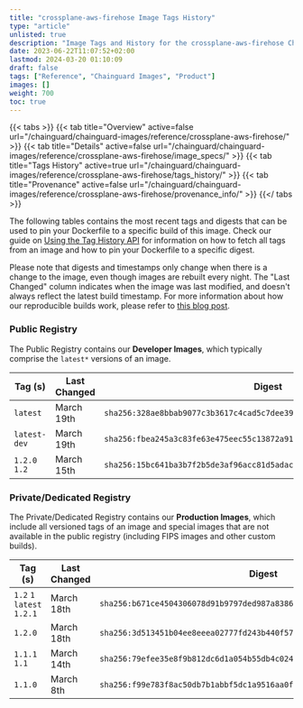 ```yaml
---
title: "crossplane-aws-firehose Image Tags History"
type: "article"
unlisted: true
description: "Image Tags and History for the crossplane-aws-firehose Chainguard Image"
date: 2023-06-22T11:07:52+02:00
lastmod: 2024-03-20 01:10:09
draft: false
tags: ["Reference", "Chainguard Images", "Product"]
images: []
weight: 700
toc: true
---
```


{{< tabs >}}
{{< tab title="Overview" active=false url="/chainguard/chainguard-images/reference/crossplane-aws-firehose/" >}}
{{< tab title="Details" active=false url="/chainguard/chainguard-images/reference/crossplane-aws-firehose/image_specs/" >}}
{{< tab title="Tags History" active=true url="/chainguard/chainguard-images/reference/crossplane-aws-firehose/tags_history/" >}}
{{< tab title="Provenance" active=false url="/chainguard/chainguard-images/reference/crossplane-aws-firehose/provenance_info/" >}}
{{</ tabs >}}

The following tables contains the most recent tags and digests that can be used to pin your Dockerfile to a specific build of this image. Check our guide on [Using the Tag History API](/chainguard/chainguard-images/using-the-tag-history-api/) for information on how to fetch all tags from an image and how to pin your Dockerfile to a specific digest.

Please note that digests and timestamps only change when there is a change to the image, even though images are rebuilt every night. The "Last Changed" column indicates when the image was last modified, and doesn't always reflect the latest build timestamp. For more information about how our reproducible builds work, please refer to [this blog post](https://www.chainguard.dev/unchained/reproducing-chainguards-reproducible-image-builds).

### Public Registry
The Public Registry contains our **Developer Images**, which typically comprise the `latest*` versions of an image.

| Tag (s)        | Last Changed | Digest                                                                    |
|----------------|--------------|---------------------------------------------------------------------------|
|  `latest`      | March 19th   | `sha256:328ae8bbab9077c3b3617c4cad5c7dee3908d01c3cf1616fb9bdf17fcc4677d3` |
|  `latest-dev`  | March 19th   | `sha256:fbea245a3c83fe63e475eec55c13872a91cfe01b723947db488bc988ed30623c` |
|  `1.2.0` `1.2` | March 15th   | `sha256:15bc641ba3b7f2b5de3af96acc81d5adacf4701bc627cc9ad0a50b2cf6b14cc2` |


### Private/Dedicated Registry
The Private/Dedicated Registry contains our **Production Images**, which include all versioned tags of an image and special images that are not available in the public registry (including FIPS images and other custom builds).

| Tag (s)                     | Last Changed | Digest                                                                    |
|-----------------------------|--------------|---------------------------------------------------------------------------|
|  `1.2` `1` `latest` `1.2.1` | March 18th   | `sha256:b671ce4504306078d91b9797ded987a83860fa9ede47ebe55b1bae008806f2d7` |
|  `1.2.0`                    | March 18th   | `sha256:3d513451b04ee8eeea02777fd243b440f57b54730b17e80988dad51348081663` |
|  `1.1.1` `1.1`              | March 14th   | `sha256:79efee35e8f9b812dc6d1a054b55db4c0243cb9c27b60f345d9c72525827730a` |
|  `1.1.0`                    | March 8th    | `sha256:f99e783f8ac50db7b1abbf5dc1a9516aa0f4d5c420a1b9d89182cb5dd8e63928` |

